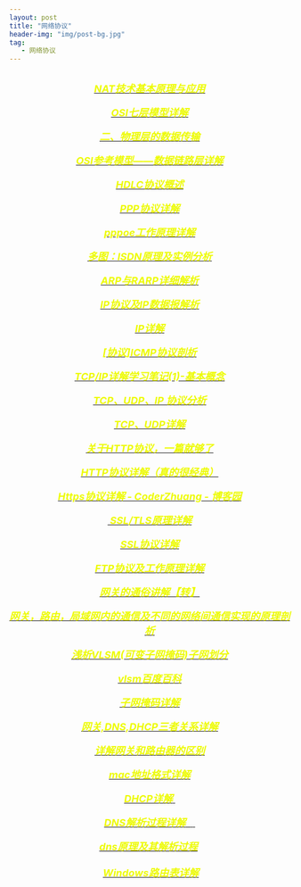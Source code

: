 ```yaml
---
layout: post
title: "网络协议"
header-img: "img/post-bg.jpg"
tag:
   - 网络协议
---
```


<div>
<div style="text-align:center">
<div style="color:rgb(0, 0, 0)">
<div style="text-align:right">
<div style="text-align:center"><font color="#000120"><span style="font-style:normal"></span></font></div>
</div>

<div style="color:rgb(0, 0, 0)"><br/>
</div>

<div style="color:rgb(0, 0, 0)"><a href="http://www.cnblogs.com/dongzhuangdian/p/5105844.html" style="font-size:18px" target="_blank" title="http://www.cnblogs.com/dongzhuangdian/p/5105844.html"><span style="color:rgb(237, 251, 4);font-size:18px;font-style:italic;font-weight:bold">NAT技术基本原理与应用</span></a></div>

<div style="color:rgb(0, 0, 0)"><br/>
</div>

<div style="color:rgb(0, 0, 0)"><a href="http://blog.csdn.net/yaopeng_2005/article/details/7064869" style="font-size:18px" target="_blank" title="http://blog.csdn.net/yaopeng_2005/article/details/7064869"><span style="color:rgb(237, 251, 4);font-size:18px;font-style:italic;font-weight:bold">OSI七层模型详解</span></a></div>

<div style="color:rgb(0, 0, 0)"><br/>
</div>

<div style="color:rgb(0, 0, 0)"><a href="http://blog.csdn.net/jeffleo/article/details/53929338" style="font-size:18px" target="_blank" title="http://blog.csdn.net/jeffleo/article/details/53929338"><span style="color:rgb(237, 251, 4);font-size:18px;font-style:italic;font-weight:bold">二、物理层的数据传输</span></a></div>

<div style="color:rgb(0, 0, 0)"><br/>
</div>

<div style="color:rgb(0, 0, 0)"><a href="http://blog.csdn.net/jeffleo/article/details/53932693" style="font-size:18px" target="_blank" title="http://blog.csdn.net/jeffleo/article/details/53932693"><span style="color:rgb(237, 251, 4);font-size:18px;font-style:italic;font-weight:bold">OSI参考模型——数据链路层详解</span></a></div>

<div style="color:rgb(0, 0, 0)"><br/>
</div>

<div style="color:rgb(0, 0, 0)"><a href="http://blog.csdn.net/qq_15037231/article/details/56010572" style="font-size:18px" target="_blank" title="http://blog.csdn.net/qq_15037231/article/details/56010572"><span style="color:rgb(237, 251, 4);font-size:18px;font-style:italic;font-weight:bold">HDLC协议概述</span></a></div>

<div style="color:rgb(0, 0, 0)"><br/>
</div>

<div style="color:rgb(0, 0, 0)"><a href="http://blog.csdn.net/bytxl/article/details/50111971" style="font-size:18px" target="_blank" title="http://blog.csdn.net/bytxl/article/details/50111971"><span style="color:rgb(237, 251, 4);font-size:18px;font-style:italic;font-weight:bold">PPP协议详解</span></a></div>

<div style="color:rgb(0, 0, 0)"><br/>
</div>

<div style="color:rgb(0, 0, 0)"><a href="http://blog.csdn.net/xinyuan510214/article/details/51361853" style="font-size:18px" target="_blank" title="http://blog.csdn.net/xinyuan510214/article/details/51361853"><span style="color:rgb(237, 251, 4);font-size:18px;font-style:italic;font-weight:bold">pppoe工作原理详解</span></a></div>

<div style="color:rgb(0, 0, 0)"><br/>
</div>

<div style="color:rgb(0, 0, 0)"><a href="http://blog.csdn.net/wast/article/details/1802798" style="font-size:18px" target="_blank" title="http://blog.csdn.net/wast/article/details/1802798"><span style="color:rgb(237, 251, 4);font-size:18px;font-style:italic;font-weight:bold">多图：ISDN原理及实例分析</span></a></div>

<div style="color:rgb(0, 0, 0)"><br/>
</div>

<div style="color:rgb(0, 0, 0)"><a href="http://blog.csdn.net/zln99/article/details/51050472" style="font-size:18px" target="_blank" title="http://blog.csdn.net/zln99/article/details/51050472"><span style="color:rgb(237, 251, 4);font-size:18px;font-style:italic;font-weight:bold">ARP与RARP详细解析</span></a></div>

<div style="color:rgb(0, 0, 0)"><br/>
</div>

<div style="color:rgb(0, 0, 0)"><a href="http://blog.csdn.net/zln99/article/details/51050198" style="font-size:18px" target="_blank" title="http://blog.csdn.net/zln99/article/details/51050198"><span style="color:rgb(237, 251, 4);font-size:18px;font-style:italic;font-weight:bold">IP协议及IP数据报解析</span></a></div>

<div style="color:rgb(0, 0, 0)"><br/>
</div>

<div style="color:rgb(0, 0, 0)"><a href="http://blog.csdn.net/u012440687/article/details/52175366" style="font-size:18px" target="_blank" title="http://blog.csdn.net/u012440687/article/details/52175366"><span style="color:rgb(237, 251, 4);font-size:18px;font-style:italic;font-weight:bold">IP详解</span></a></div>

<div style="color:rgb(0, 0, 0)"><br/>
</div>

<div style="color:rgb(0, 0, 0)"><a href="http://www.cnblogs.com/jingmoxukong/p/3811262.html" style="font-size:18px" target="_blank" title="http://www.cnblogs.com/jingmoxukong/p/3811262.html"><span style="color:rgb(237, 251, 4);font-size:18px;font-style:italic;font-weight:bold">[协议]ICMP协议剖析</span></a></div>

<div style="color:rgb(0, 0, 0)"><br/>
</div>

<div style="color:rgb(0, 0, 0)"><a href="http://blog.csdn.net/goodboy1881/article/details/665041" style="font-size:18px" target="_blank" title="http://blog.csdn.net/goodboy1881/article/details/665041"><span style="color:rgb(237, 251, 4);font-size:18px;font-style:italic;font-weight:bold">TCP/IP详解学习笔记(1)-基本概念</span></a></div>

<div style="color:rgb(0, 0, 0)"><br/>
</div>

<div style="color:rgb(0, 0, 0)"><a href="http://blog.chinaunix.net/uid-26833883-id-3627644.html" style="font-size:18px" target="_blank" title="http://blog.chinaunix.net/uid-26833883-id-3627644.html"><span style="color:rgb(237, 251, 4);font-size:18px;font-style:italic;font-weight:bold">TCP、UDP、IP 协议分析</span></a></div>

<div style="color:rgb(0, 0, 0)"><br/>
</div>

<div style="color:rgb(0, 0, 0)"><a href="http://www.cnblogs.com/visily/archive/2013/03/15/2961190.html" style="font-size:18px" target="_blank" title="http://www.cnblogs.com/visily/archive/2013/03/15/2961190.html"><span style="color:rgb(237, 251, 4);font-size:18px;font-style:italic;font-weight:bold">TCP、UDP详解</span></a></div>

<div style="color:rgb(0, 0, 0)"><br/>
</div>

<div style="color:rgb(0, 0, 0)"><a href="http://www.cnblogs.com/ranyonsue/p/5984001.html" style="font-size:18px" target="_blank" title="http://www.cnblogs.com/ranyonsue/p/5984001.html"><span style="color:rgb(237, 251, 4);font-size:18px;font-style:italic;font-weight:bold">关于HTTP协议，一篇就够了</span></a></div>

<div style="color:rgb(0, 0, 0)"><br/>
</div>

<div style="color:rgb(0, 0, 0)"><a href="http://www.cnblogs.com/doupip/articles/2948096.html" style="font-size:18px" target="_blank" title="http://www.cnblogs.com/doupip/articles/2948096.html"><span style="color:rgb(237, 251, 4);font-size:18px;font-style:italic;font-weight:bold">HTTP协议详解（真的很经典）</span></a></div>

<div style="color:rgb(0, 0, 0)"><br/>
</div>

<div style="color:rgb(0, 0, 0)"><a href="http://www.cnblogs.com/zxj015/p/6530766.html" style="font-size:18px" target="_blank" title="http://www.cnblogs.com/zxj015/p/6530766.html"><span style="color:rgb(237, 251, 4);font-size:18px;font-style:italic;font-weight:bold">Https协议详解 - CoderZhuang - 博客园</span></a></div>

<div style="color:rgb(0, 0, 0)"><a href="https://segmentfault.com/a/1190000002554673" target="_blank" title="https://segmentfault.com/a/1190000002554673"><br/>
<span style="color:rgb(237, 251, 4);font-size:18px;font-style:italic;font-weight:bold">&nbsp;SSL/TLS原理详解</span></a></div>

<div style="color:rgb(0, 0, 0)"><br/>
</div>

<div style="color:rgb(0, 0, 0)"><a href="http://kb.cnblogs.com/page/162080/" style="font-size:18px" target="_blank" title="http://kb.cnblogs.com/page/162080/"><span style="color:rgb(237, 251, 4);font-size:18px;font-style:italic;font-weight:bold">SSL协议详解</span></a></div>

<div style="color:rgb(0, 0, 0)"><br/>
</div>

<div style="color:rgb(0, 0, 0)"><a href="http://www.cnblogs.com/sunada2005/articles/2781712.html" style="font-size:18px" target="_blank" title="http://www.cnblogs.com/sunada2005/articles/2781712.html"><span style="color:rgb(237, 251, 4);font-size:18px;font-style:italic;font-weight:bold">FTP协议及工作原理详解</span></a></div>

<div style="color:rgb(0, 0, 0)"><br/>
</div>

<div style="color:rgb(0, 0, 0)"><a href="http://www.cnblogs.com/scy251147/archive/2010/08/13/1799211.html" style="font-size:18px" target="_blank" title="http://www.cnblogs.com/scy251147/archive/2010/08/13/1799211.html"><span style="color:rgb(237, 251, 4);font-size:18px;font-style:italic;font-weight:bold">网关的通俗讲解【转】</span></a></div>

<div style="color:rgb(0, 0, 0)"><a href="http://blog.csdn.net/tham_/article/details/42060511" target="_blank" title="http://blog.csdn.net/tham_/article/details/42060511"><br/>
<span style="color:rgb(237, 251, 4);font-size:18px;font-style:italic;font-weight:bold">网关，路由，局域网内的通信及不同的网络间通信实现的原理剖析</span></a></div>

<div style="color:rgb(0, 0, 0)"><br/>
</div>

<div style="color:rgb(0, 0, 0)"><a href="http://network.chinabyte.com/225/13310225.shtml" style="font-size:18px" target="_blank" title="http://network.chinabyte.com/225/13310225.shtml"><span style="color:rgb(237, 251, 4);font-size:18px;font-style:italic;font-weight:bold">浅析VLSM(可变子网掩码)子网划分</span></a></div>

<div style="color:rgb(0, 0, 0)"><br/>
</div>

<div style="color:rgb(0, 0, 0)"><a href="https://baike.baidu.com/item/vlsm/10287601?fr=aladdin" style="font-size:18px" target="_blank" title="https://baike.baidu.com/item/vlsm/10287601?fr=aladdin"><span style="color:rgb(237, 251, 4);font-size:18px;font-style:italic;font-weight:bold">vlsm百度百科</span></a></div>

<div style="color:rgb(0, 0, 0)"><br/>
</div>

<div style="color:rgb(0, 0, 0)"><a href="http://blog.csdn.net/jason314/article/details/5447743" style="font-size:18px" target="_blank" title="http://blog.csdn.net/jason314/article/details/5447743"><span style="color:rgb(237, 251, 4);font-size:18px;font-style:italic;font-weight:bold">子网掩码详解</span></a></div>

<div style="color:rgb(0, 0, 0)"><br/>
</div>

<div style="color:rgb(0, 0, 0)"><a href="http://blog.csdn.net/atvhghnhtb/article/details/47103229" style="font-size:18px" target="_blank" title="http://blog.csdn.net/atvhghnhtb/article/details/47103229"><span style="color:rgb(237, 251, 4);font-size:18px;font-style:italic;font-weight:bold">网关,DNS,DHCP三者关系详解</span></a></div>

<div style="color:rgb(0, 0, 0)"><br/>
</div>

<div style="color:rgb(0, 0, 0)"><a href="http://blog.csdn.net/bytxl/article/details/41897599" style="font-size:18px" target="_blank" title="http://blog.csdn.net/bytxl/article/details/41897599"><span style="color:rgb(237, 251, 4);font-size:18px;font-style:italic;font-weight:bold">详解网关和路由器的区别</span></a></div>

<div style="color:rgb(0, 0, 0)"><br/>
</div>

<div style="color:rgb(0, 0, 0)"><a href="http://www.mamicode.com/info-detail-1260056.html" style="font-size:18px" target="_blank" title="http://www.mamicode.com/info-detail-1260056.html"><span style="color:rgb(237, 251, 4);font-size:18px;font-style:italic;font-weight:bold">mac地址格式详解</span></a></div>

<div style="color:rgb(0, 0, 0)"><br/>
</div>

<div style="color:rgb(0, 0, 0)"><a href="http://blog.csdn.net/u012359618/article/details/51872678" target="_blank" title="http://blog.csdn.net/u012359618/article/details/51872678"><span style="color:rgb(237, 251, 4);font-size:18px;font-style:italic;font-weight:bold">DHCP详解</span><span style="color:rgb(237, 251, 4);font-size:18px;font-style:italic;font-weight:bold">&nbsp;</span></a></div>

<div style="color:rgb(0, 0, 0)"><a href="http://blog.chinaunix.net/uid-28216282-id-3757849.html" target="_blank" title="http://blog.chinaunix.net/uid-28216282-id-3757849.html"><br/>
<span style="color:rgb(237, 251, 4);font-size:18px;font-style:italic;font-weight:bold">DNS解析过程详解</span><span><span style="color:rgb(237, 251, 4);font-size:18px;font-style:italic;font-weight:bold"> </span><span><span style="color:rgb(237, 251, 4);font-size:18px;font-style:italic;font-weight:bold">&nbsp;</span><span><span style="color:rgb(237, 251, 4);font-size:18px;font-style:italic;font-weight:bold"> </span><span style="color:rgb(237, 251, 4);font-size:18px;font-style:italic;font-weight:bold">&nbsp;</span></span></span></span></a></div>

<div style="color:rgb(0, 0, 0)"><a href="http://369369.blog.51cto.com/319630/812889" style="color:rgb(0, 0, 0);display:inline !important;cursor:text;float:none" target="_blank" title="http://369369.blog.51cto.com/319630/812889"><span><br/>
<span style="color:rgb(237, 251, 4);font-size:18px;font-style:italic;font-weight:bold">dns原理及其解析过程</span></span></a><span><span style="color:rgb(0, 112, 192);font-size:18px"><span style="color:rgb(246, 209, 9)"><span style="color:rgb(237, 251, 4);font-size:18px;font-style:italic;font-weight:bold">&nbsp;<br/>
</span><span><span style="color:rgb(237, 251, 4);font-size:18px;font-style:italic;font-weight:bold">&nbsp;<br/>
</span><span style="color:rgb(237, 251, 4);font-size:18px;font-style:italic;font-weight:bold">&nbsp;</span></span></span></span></span><a href="http://tonyguo.blog.51cto.com/379574/176104/" target="_blank" title="http://tonyguo.blog.51cto.com/379574/176104/"><span style="color:rgb(237, 251, 4);font-size:18px;font-style:italic;font-weight:bold">Windows路由表详解</span><b></b><i></i><u></u><sub></sub><sup></sup><strike></strike></a></div>
</div>
</div>
<br/>
</div>

